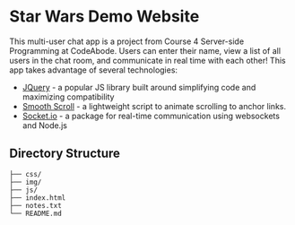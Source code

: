 # Star Wars Demo Website

This multi-user chat app is a project from Course 4 Server-side Programming at CodeAbode.  Users can enter their name, view a list of all users in the chat room, and communicate in real time with each other!   This app takes advantage of several technologies:

-	[JQuery](https://jquery.com/) - a popular JS library built around simplifying code and maximizing compatibility
-	[Smooth Scroll](https://github.com/cferdinandi/smooth-scroll) - a lightweight script to animate scrolling to anchor links.
-	[Socket.io](http://socket.io/) - a package for real-time communication using websockets and Node.js

## Directory Structure

```
├── css/
├── img/
├── js/
├── index.html
├── notes.txt
└── README.md
```
